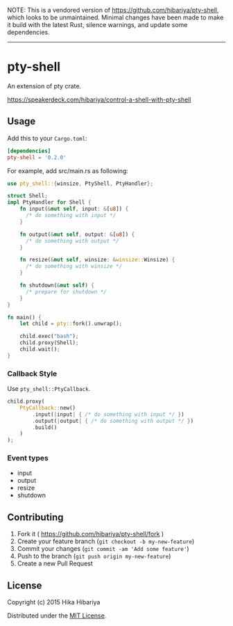 NOTE: This is a vendored version of https://github.com/hibariya/pty-shell, which looks to be unmaintained. Minimal changes have been made to make it build with the latest Rust, silence warnings, and update some dependencies.

---

# pty-shell

An extension of pty crate.

https://speakerdeck.com/hibariya/control-a-shell-with-pty-shell

## Usage

Add this to your `Cargo.toml`:

```toml
[dependencies]
pty-shell = '0.2.0'
```

For example, add src/main.rs as following:

```rust
use pty_shell::{winsize, PtyShell, PtyHandler};

struct Shell;
impl PtyHandler for Shell {
    fn input(&mut self, input: &[u8]) {
      /* do something with input */
    }

    fn output(&mut self, output: &[u8]) {
      /* do something with output */
    }

    fn resize(&mut self, winsize: &winsize::Winsize) {
      /* do something with winsize */
    }

    fn shutdown(&mut self) {
      /* prepare for shutdown */
    }
}

fn main() {
    let child = pty::fork().unwrap();

    child.exec("bash");
    child.proxy(Shell);
    child.wait();
}
```

### Callback Style

Use `pty_shell::PtyCallback`.

```rust
child.proxy(
    PtyCallback::new()
        .input(|input| { /* do something with input */ })
        .output(|output| { /* do something with output */ })
        .build()
    )
);
```

### Event types

* input
* output
* resize
* shutdown

## Contributing

1. Fork it ( https://github.com/hibariya/pty-shell/fork )
2. Create your feature branch (`git checkout -b my-new-feature`)
3. Commit your changes (`git commit -am 'Add some feature'`)
4. Push to the branch (`git push origin my-new-feature`)
5. Create a new Pull Request

## License

Copyright (c) 2015 Hika Hibariya

Distributed under the [MIT License](LICENSE.txt).
